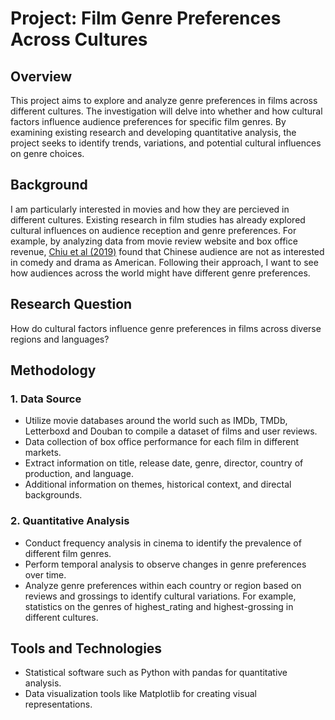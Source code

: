 # Project: Film Genre Preferences Across Cultures

## Overview

This project aims to explore and analyze genre preferences in films across different cultures. The investigation will delve into whether and how cultural factors influence audience preferences for specific film genres. By examining existing research and developing quantitative analysis, the project seeks to identify trends, variations, and potential cultural influences on genre choices.

## Background

I am particularly interested in movies and how they are percieved in different cultures. Existing research in film studies has already explored cultural influences on audience reception and genre preferences. For example, by analyzing data from movie review website and box office revenue, [Chiu et al (2019)](https://www.emerald.com/insight/content/doi/10.1108/IMR-06-2018-0190/full/html) found that Chinese audience are not as interested in comedy and drama as American. Following their approach, I want to see how audiences across the world might have different genre preferences.

## Research Question

How do cultural factors influence genre preferences in films across diverse regions and languages?

## Methodology

### 1. Data Source

- Utilize movie databases around the world such as IMDb, TMDb, Letterboxd and Douban to compile a dataset of films and user reviews.
- Data collection of box office performance for each film in different markets.
- Extract information on title, release date, genre, director, country of production, and language.
- Additional information on themes, historical context, and directal backgrounds.

### 2. Quantitative Analysis

- Conduct frequency analysis in cinema to identify the prevalence of different film genres.
- Perform temporal analysis to observe changes in genre preferences over time.
- Analyze genre preferences within each country or region based on reviews and grossings to identify cultural variations. For example, statistics on the genres of highest_rating and highest-grossing in different cultures.

## Tools and Technologies

- Statistical software such as Python with pandas for quantitative analysis.
- Data visualization tools like Matplotlib for creating visual representations.
